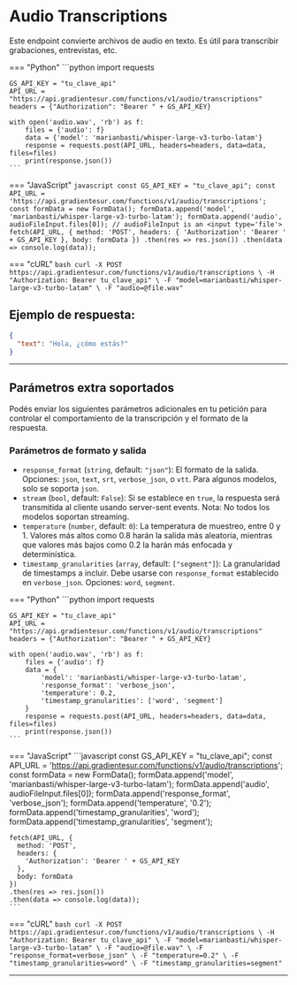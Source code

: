 # Audio Transcriptions

Este endpoint convierte archivos de audio en texto. Es útil para transcribir grabaciones, entrevistas, etc.

=== "Python"
    ```python
    import requests

    GS_API_KEY = "tu_clave_api"
    API_URL = "https://api.gradientesur.com/functions/v1/audio/transcriptions"
    headers = {"Authorization": "Bearer " + GS_API_KEY}

    with open('audio.wav', 'rb') as f:
        files = {'audio': f}
        data = {'model': 'marianbasti/whisper-large-v3-turbo-latam'}
        response = requests.post(API_URL, headers=headers, data=data, files=files)
        print(response.json())
    ```

=== "JavaScript"
    ```javascript
    const GS_API_KEY = "tu_clave_api";
    const API_URL = 'https://api.gradientesur.com/functions/v1/audio/transcriptions';
    const formData = new FormData();
    formData.append('model', 'marianbasti/whisper-large-v3-turbo-latam');
    formData.append('audio', audioFileInput.files[0]); // audioFileInput is an <input type='file'>
    fetch(API_URL, {
      method: 'POST',
      headers: {
        'Authorization': 'Bearer ' + GS_API_KEY
      },
      body: formData
    })
    .then(res => res.json())
    .then(data => console.log(data));
    ```

=== "cURL"
    ```bash
    curl -X POST https://api.gradientesur.com/functions/v1/audio/transcriptions \
      -H "Authorization: Bearer tu_clave_api" \
      -F "model=marianbasti/whisper-large-v3-turbo-latam" \
      -F "audio=@file.wav"
    ```
    
## Ejemplo de respuesta:

```json
{
  "text": "Hola, ¿cómo estás?"
}
```

---

## Parámetros extra soportados

Podés enviar los siguientes parámetros adicionales en tu petición para controlar el comportamiento de la transcripción y el formato de la respuesta.

### Parámetros de formato y salida

- `response_format` (`string`, default: `"json"`): El formato de la salida. Opciones: `json`, `text`, `srt`, `verbose_json`, o `vtt`. Para algunos modelos, solo se soporta `json`.
- `stream` (`bool`, default: `False`): Si se establece en `true`, la respuesta será transmitida al cliente usando server-sent events. Nota: No todos los modelos soportan streaming.
- `temperature` (`number`, default: `0`): La temperatura de muestreo, entre 0 y 1. Valores más altos como 0.8 harán la salida más aleatoria, mientras que valores más bajos como 0.2 la harán más enfocada y determinística.
- `timestamp_granularities` (`array`, default: `["segment"]`): La granularidad de timestamps a incluir. Debe usarse con `response_format` establecido en `verbose_json`. Opciones: `word`, `segment`.

=== "Python"
    ```python
    import requests

    GS_API_KEY = "tu_clave_api"
    API_URL = "https://api.gradientesur.com/functions/v1/audio/transcriptions"
    headers = {"Authorization": "Bearer " + GS_API_KEY}

    with open('audio.wav', 'rb') as f:
        files = {'audio': f}
        data = {
            'model': 'marianbasti/whisper-large-v3-turbo-latam',
            'response_format': 'verbose_json',
            'temperature': 0.2,
            'timestamp_granularities': ['word', 'segment']
        }
        response = requests.post(API_URL, headers=headers, data=data, files=files)
        print(response.json())
    ```

=== "JavaScript"
    ```javascript
    const GS_API_KEY = "tu_clave_api";
    const API_URL = 'https://api.gradientesur.com/functions/v1/audio/transcriptions';
    const formData = new FormData();
    formData.append('model', 'marianbasti/whisper-large-v3-turbo-latam');
    formData.append('audio', audioFileInput.files[0]);
    formData.append('response_format', 'verbose_json');
    formData.append('temperature', '0.2');
    formData.append('timestamp_granularities', 'word');
    formData.append('timestamp_granularities', 'segment');
    
    fetch(API_URL, {
      method: 'POST',
      headers: {
        'Authorization': 'Bearer ' + GS_API_KEY
      },
      body: formData
    })
    .then(res => res.json())
    .then(data => console.log(data));
    ```

=== "cURL"
    ```bash
    curl -X POST https://api.gradientesur.com/functions/v1/audio/transcriptions \
      -H "Authorization: Bearer tu_clave_api" \
      -F "model=marianbasti/whisper-large-v3-turbo-latam" \
      -F "audio=@file.wav" \
      -F "response_format=verbose_json" \
      -F "temperature=0.2" \
      -F "timestamp_granularities=word" \
      -F "timestamp_granularities=segment"
    ```

---
